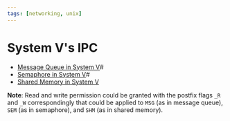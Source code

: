 ```yaml
---
tags: [networking, unix]
---
```


# System V's IPC

- [Message Queue in System V](202212071258.md)#
- [Semaphore in System V](202212071928.md)#
- [Shared Memory in System V](202302251019.md)

**Note**: Read and write permission could be granted with the postfix flags `_R`
and `_W` correspondingly that could be applied to `MSG` (as in message queue),
`SEM` (as in semaphore), and `SHM` (as in shared memory).
